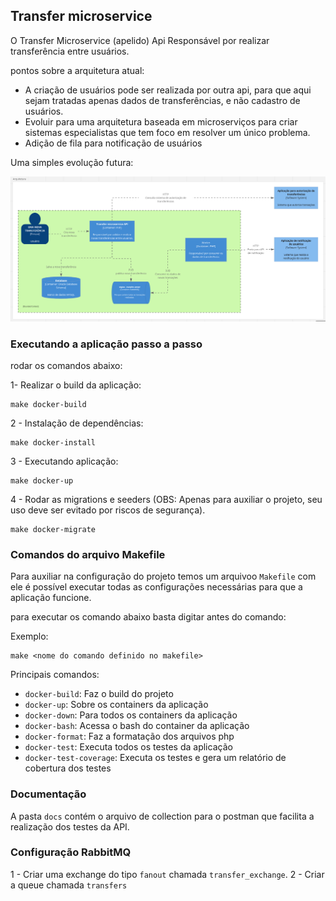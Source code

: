 ## Transfer microservice

O Transfer Microservice (apelido) Api Responsável por realizar transferência entre usuários.

pontos sobre a arquitetura atual:

- A criação de usuários pode ser realizada por outra api, para que aqui sejam tratadas apenas dados de transferências, e não cadastro de usuários.
- Evoluir para uma arquitetura baseada em microserviços para criar sistemas especialistas que tem foco em resolver um único problema.
- Adição de fila para notificação de usuários

Uma simples evolução futura:

<img src="./public/images/architecture.png" width="1400">


### Executando a aplicação passo a passo

rodar os comandos abaixo:

1- Realizar o build da aplicação:

    make docker-build
    
2 - Instalação de dependências:

    make docker-install

3 - Executando aplicação:

    make docker-up

4 - Rodar as migrations e seeders (OBS: Apenas para auxiliar o projeto, seu uso deve ser evitado por riscos de segurança).

    make docker-migrate




### Comandos do arquivo Makefile

Para auxiliar na configuração do projeto temos um arquivoo `Makefile` com ele é possível executar todas as configurações necessárias para que a aplicação funcione.

para executar os comando abaixo basta digitar antes do comando:

Exemplo:

    make <nome do comando definido no makefile>

Principais comandos:

- `docker-build`: Faz o build do projeto
- `docker-up`: Sobre os containers da aplicação
- `docker-down`: Para todos os containers da aplicação
- `docker-bash`: Acessa o bash do container da aplicação
- `docker-format`: Faz a formatação dos arquivos php
- `docker-test`: Executa todos os testes da aplicação
- `docker-test-coverage`: Executa os testes e gera um relatório de cobertura dos testes

### Documentação

A pasta `docs` contém o arquivo de collection para o postman que facilita a realização dos testes da API.

### Configuração RabbitMQ

1 - Criar uma exchange do tipo `fanout` chamada `transfer_exchange`.
2 - Criar a queue chamada `transfers`
